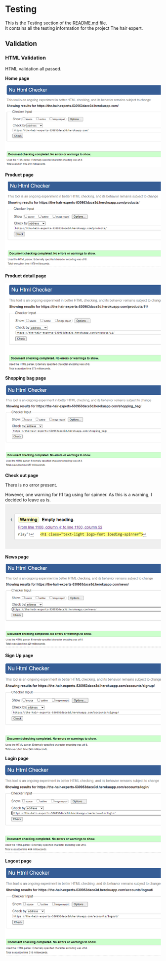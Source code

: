 # Testing

This is the Testing section of the [README.md](README.md) file.  
It  contains all the testing information for the project The hair expert.

## Validation

### HTML Validation

HTML validation all passed.

**Home page**

![HTML validation home page](testing-image/html/hom-validation.png)


**Product page**

![HTML validation product page](testing-image/html/product-page-validation.png)

**Product detail page**

![HTML validation product detail page](testing-image/html/product-detail-validation.png)

**Shopping bag page**

![HTML validation shopping bag page](testing-image/html/shopping-bag-validation.png)

**Check out page**

There is no error present.

However, one warning for h1 tag using for spinner.
As this is a warning, I decided to leave as is.
![HTML validation checkout page](testing-image/html/checkout-page-validation.png)

**News page**

![HTML validation news page](testing-image/html/news-page-validation.png)

**Sign Up page**

![HTML validation sign up page](testing-image/html/sign-up-page-validation.png)

**Login page**

![HTML validation login page](testing-image/html/login-page-validation.png)

**Logout page**

![HTML validation logout page](testing-image/html/logout-page-validation.png)


